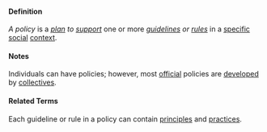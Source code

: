 #### Definition

*A policy* is a *[plan](https://github.com/gcassel/Modular-Organization-Terminology/blob/master/terms/plan.md) to [support](https://github.com/gcassel/Modular-Organization-Terminology/blob/master/terms/support.md)* one or more *[guidelines](https://github.com/gcassel/Modular-Organizing-Terminology/blob/master/terms/guideline.md) or [rules](https://github.com/gcassel/Modular-Organizing-Terminology/blob/master/terms/rule.md)* in a [specific](https://github.com/gcassel/Modular-Organization-Terminology/blob/master/terms/specific.md) [social](https://github.com/gcassel/Modular-Organization-Terminology/blob/master/terms/social.md) [context](https://github.com/gcassel/Modular-Organization-Terminology/blob/master/terms/context.md).

#### Notes

Individuals can have policies; however, most [official](https://github.com/gcassel/Modular-Organizing-Terminology/blob/master/terms/official.md) policies are [developed](https://github.com/gcassel/Modular-Organizing-Terminology/blob/master/terms/develop.md) by [collectives](https://github.com/gcassel/Modular-Organizing-Terminology/blob/master/terms/collective.md).

#### Related Terms

Each guideline or rule in a policy can contain [principles](https://github.com/gcassel/Modular-Organizing-Terminology/blob/master/terms/principle.md) and  [practices](https://github.com/gcassel/Modular-Organizing-Terminology/blob/master/terms/practice.md). 
